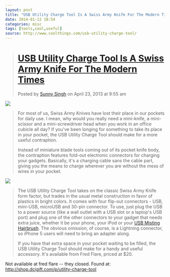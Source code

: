 ```yaml
---
layout: post
title: "USB Utility Charge Tool Is A Swiss Army Knife For The Modern Times"
date: 2014-01-12 18:54
categories: misc
tags: [tools,cool,useful]
source: http://www.coolthings.com/usb-utility-charge-tool/
---
```

> [USB Utility Charge Tool Is A Swiss Army Knife For The Modern Times](http://www.coolthings.com/usb-utility-charge-tool/ "Permanent Link to USB Utility Charge Tool Is A Swiss Army Knife For The Modern Times")
> ===============================================================================================================================================================================================================
> 
> Posted by [Sunny Singh](http://www.coolthings.com/author/nk/ "Posts by Sunny Singh") on April 23, 2013 at 9:55 am
> 
![](/images/coolthings/usbcharger/USButilitycharge1.jpg ) 
> 
> For most of us, Swiss Army Knives have lost their place in our pockets for daily use.  I mean, why would you really need a mini-knife, a mini-scissor and a mini-screwdriver head when you work in an office cubicle all day?  If you've been longing for something to take its place in your pocket, the USB Utility Charge Tool should make for a more useful contraption.
> 
> Instead of miniature blade tools coming out of its pocket knife body, the contraption features fold-out electronic connectors for charging your gadgets.  Basically, it's a charging cable sans the cable part, giving you the means to charge  wherever you are without the mess of wires in your pocket.
> 
![](/images/coolthings/usbcharger/USButilitycharge2.jpg ) 
> 
> The USB Utility Charge Tool takes on the classic Swiss Army Knife form factor, but trades in the usual metal construction in favor of plastics in bright colors.  It comes with four flip-out connectors - USB, mini-USB, microUSB and 30-pin connector.  To use, just plug the USB to a power source (like a wall outlet with a USB slot or a laptop's USB port) and plug one of the other connectors to your gadget that needs extra juice, whether it be your phone, your iPod or your [USB Misting Hairbrush](http://www.coolthings.com/usb-hairbrush-with-misting-feature/).  The obvious omission, of course, is a Lightning connector, so iPhone 5 users will need to bring an adapter along.
> 
> If you have that extra space in your pocket waiting to be filled, the USB Utility Charge Tool should make for a handy and useful accessory.  It's available from Fred Flare, priced at $20.


Not available at fred flare -- they closed. Found at:
http://shop.dcigift.com/p/utility-charge-tool

